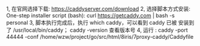 1, 在官网选择下载: https://caddyserver.com/download
2, 选择脚本方式安装: One-step installer script (bash): 
	curl https://getcaddy.com | bash -s personal
3, 脚本执行完成后，执行 which caddy，可以看到 caddy 已被
	安装到了 /usr/local/bin/caddy；
	caddy -version 查看版本号
4, 运行 : caddy -port 44444 -conf  /home/wzw/project/go/src/html/8iris/7proxy-caddy/Caddyfile


